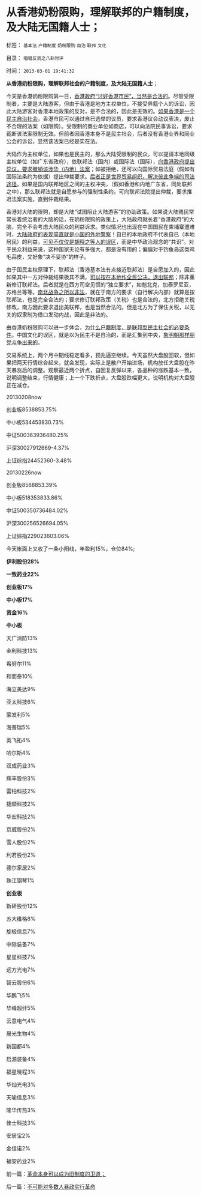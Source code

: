# 从香港奶粉限购，理解联邦的户籍制度，及大陆无国籍人士；

标签： `基本法` `户籍制度` `奶粉限购` `自治` `联邦` `文化` 

目录： `唱唱反调之八卦时评`

时间： `2013-03-01 19:41:32`

**从香港奶粉限购，理解联邦社会的户籍制度，及大陆无国籍人士**；

今天是香港奶粉限购第一日，[香港政府“讨好香港市民”，当然是合法的](../../../2013/2/18/香港政府无能，选了最笨的“奶粉限购”.md)。尽管受限制者，主要是大陆游客，但由于香港是地方主权单位，不接受异籍个人的诉讼，因此大陆游客对香港本地政策的反对，是不合法的，因此是无效的。[如果香港是一个民主自治社会](../../../2013/2/18/香港不民主，也不自由，资本主义程度不高.md)，香港市民可以通过自已选举的议员，要求香港议会动议表决，废止不合理的法案（如限购）。受限制的商业单位如商店，可以向法院民事诉讼，要求截断该法案限制无效。但前者因香港本身不是民主社会，后者没有香港业界和同业公会的诉讼，显然该法案已经是实在法。

大陆作为主权单位，如果也是民主的，那么大陆受限制的民众，可以提请本地同级主权单位（如广东省政府），依联邦法（国内）或国际法（国际），[向香港政府提出异议，要求撤销该涉华（内地）法案](../../../2010/10/26/国以民为本，民以国为家；反悔“国际法”.md)；如被拒绝，还可以向国际贸易法庭（假如有国际法条约为依据）提出仲裁要求。[后者正是世界贸易组织，解决彼此争端的司法途径](../../../2012/12/5/中国文化缺乏国际常识，“我们都是希腊人！”.md)。如果是国内联邦地区之间的主权冲突，（假如香港和内地广东省，同处联邦之中），那么联邦法就是自愿参与的强制性条约，可向联邦法院提出仲裁，要求推迟法案实施，直到仲裁结果。

香港对大陆的限购，却是大陆“试图阻止大陆游客”的协助政策。如果说大陆贱民常常长着统治者的大脑的话，在奶粉限购的政策上，大陆政府就长着“香港政府”的大脑，完全不会考虑大陆民众的利益诉求。类似情况也出现在中国国民在柬埔寨遭难时，[大陆政府的表现简直就是小国的外地警察](../../../2012/10/29/伟大朋友的相片，钓鱼岛，夷部侍郎的得道多助.md)！自已的本地政府不代表自已（本地居民）的利益，[可见不仅仅是胡释之等人的误区](../../../2013/2/18/薛兆丰先生的法家暴政，胡释之先生“自治即民粹”.md)，而是中华政治观念的“共识”。对于民众利益来说，这种国家无论有多强大，都是没有用的；偏偏对于钓鱼岛这类鸡毛蒜皮，又好象“决不妥协”的样子。

由于国民主权原理下，联邦法（香港基本法有点接近联邦法）是自愿加入的，因此如果其中一方对仲裁结果极其不满，[可以按在本地作全民公决，退出联邦](../../../2012/11/27/资本主义就是逃离公有制传统的历史.md)；除非重新修订联邦法。后者就是在西方司空见惯的“独立要求”，如魁北克，加泰罗尼亚，苏格兰等等。[南北战争之所以非法](../../../2012/1/3/民主的一票否决权／脱离权和南北战争和奥巴马的富人税.md)，就在于南方的要求（自行解决内部）就算是按联邦法，也是完全合法的；要求修订联邦政策（关税）也是合法的，北方拒绝关税修改，南方因此要求退出美联邦，也是当然合法的。但是北方为了保住关税，以无关的奴隶制为借口发动内战，因此是非法的。

由香港奶粉限购可以进一步体会，[为什么户籍制度，是联邦型民主社会的必要条件](../../../2010/3/6/为户籍制度正名，是民主启蒙的关键一环.md)。中国文化的误区，就是以为民主不是自治的，而是汇集到中央，[象明朝那样朋党斗争出来的](../../../2013/2/28/明朝体制把任何“革命，改革”都融进了人民群众的汪洋大海.md)。

交易系统上，两个月中期线稳定看多，预兆逼空继续。今天虽然大盘股回软，但如果把两天行情综合起来，就会发现，实际上是散户开始进场，机构放任大盘股在昨天暴涨后的调整。观察最近两个折点，自回复反弹以来，各品种的涨跌基本一致，说明调整结束，行情健康；上一个下跌折点，大盘股跌幅更大，说明机构对大盘股正在减仓。

20130208now

创业板8538853.75%

中小板534453830.73%

中证500363936480.25%

沪深30027912669-4.37%

上证综指24452360-3.48%

20130226now

创业板8568853.39%

中小板518353833.86%

中证500350736484.02%

沪深300256526694.05%

上证综指229023603.06%

今天帐面上又收了一条小阳线，年盈利15%，仓位84%;

**伊利股份28%**

**一致药业22%**

**创业板17%**

**中小板17%**

**资金16%**

**中小板**

天广消防13%

金利科技13%

希努尔11%

和而泰10%

海立美达9%

亚太科技6%

蒙发利5%

海普瑞5%

英飞拓4%

哈尔斯4%

双成药业3%

辉丰股份3%

雷柏科技2%

捷顺科技2%

华宏科技2%

京威股份2%

雪人股份2%

利君股份2%

德尔家居2%

珠江钢琴1%

**创业板**

新研股份12%

苏大维格8%

旋极信息7%

中际装备7%

星星科技7%

远方光电7%

智云股份6%

华鹏飞5%

华峰超纤5%

云意电气4%

晨光生物4%

新国都4%

启源装备4%

福星晓程3%

华灿光电3%

天喻信息3%

隆华传热3%

佳士科技3%

安居宝2%

金信诺2%

福安药业2%



前一篇：[革命本身可以成为旧制度的卫道；](../../../2013/3/1/革命本身可以成为旧制度的卫道；.md)

后一篇：[不可能对多数人暴政实行革命](../../../2013/3/2/不可能对多数人暴政实行革命.md)